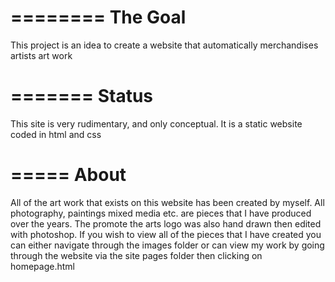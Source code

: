 ========
The Goal
=========
This project is an idea to create a website that automatically merchandises artists art work

=======
Status
=======
This site is very rudimentary, and only conceptual. It is a static website coded in html and css

=====
About
=====
All of the art work that exists on this website has been created by myself. All photography, paintings mixed media etc. are pieces that I have produced over the years. The promote the arts logo was also hand drawn then edited with photoshop. If you wish to view all of the pieces that I have created you can either navigate through the images folder or can view my work by going through the website via the site pages folder then clicking on homepage.html
